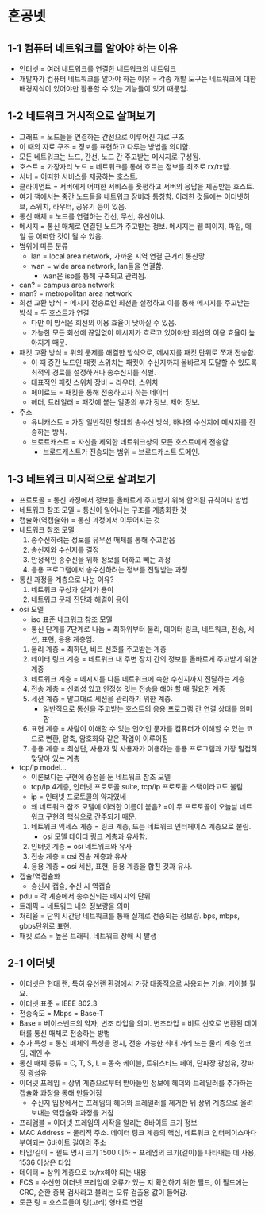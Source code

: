 # 혼공넷
## 1-1 컴퓨터 네트워크를 알아야 하는 이유
- 인터넷 = 여러 네트워크를 연결한 네트워크의 네트워크
- 개발자가 컴퓨터 네트워크를 알아야 하는 이유 = 각종 개발 도구는 네트워크에 대한 배경지식이 있어야만 활용할 수 있는 기능들이 있기 때문임.

## 1-2 네트워크 거시적으로 살펴보기
- 그래프 = 노드들을 연결하는 간선으로 이루어진 자료 구조
- 이 때의 자료 구조 = 정보를 표현하고 다루는 방법을 의미함.
- 모든 네트워크는 노드, 간선, 노드 간 주고받는 메시지로 구성됨.
- 호스트 = 가장자리 노드 = 네트워크를 통해 흐르는 정보를 최초로 rx/tx함.
- 서버 = 어떠한 서비스를 제공하는 호스트.
- 클라이언트 = 서버에게 어떠한 서비스를 욫펑하고 서버의 응답을 제공받는 호스트.
- 여기 책에서는 중간 노드들을 네트워크 장비라 통칭함. 이러한 것들에는 이더넷허브, 스위치, 라우터, 공유기 등이 있음.
- 통신 매체 = 노드를 연결하는 간선, 무선, 유선이냐.
- 메시지 = 통신 매체로 연결된 노드가 주고받는 정보. 메시지는 웹 페이지, 파일, 메일 등 어떠한 것이 될 수 있음.
- 범위에 따른 분류
    - lan = local area network, 가까운 지역 연결 근거리 통신망
    - wan = wide area network, lan들을 연결함.
        - wan은 isp를 통해 구축되고 관리됨.
- can? = campus area network
- man? = metropolitan area network
- 회선 교환 방식 = 메시지 전송로인 회선을 설정하고 이를 통해 메시지를 주고받는 방식 = 두 호스트가 연결
    - 다만 이 방식은 회선의 이용 효율이 낮아질 수 있음.
    - 가능한 모든 회선에 끊임없이 메시지가 흐르고 있어야만 회선의 이용 효율이 높아지기 때문.
- 패킷 교환 방식 = 위의 문제를 해결한 방식으로, 메시지를 패킷 단위로 쪼개 전송함.
    - 이 때 중간 노드인 패킷 스위치는 패킷이 수신지까지 올바르게 도달할 수 있도록 최적의 경로를 설정하거나 송수신지를 식별.
    - 대표적인 패킷 스위치 장비 = 라우터, 스위치
    - 페이로드 = 패킷을 통해 전송하고자 하는 데이터
    - 헤더, 트레일러 = 패킷에 붙는 일종의 부가 정보, 제어 정보.
- 주소
    - 유니캐스트 = 가장 일반적인 형태의 송수신 방식, 하나의 수신지에 메시지를 전송하는 방식.
    - 브로트캐스트 = 자신을 제외한 네트워크상의 모든 호스트에게 전송함.
        - 브로드캐스트가 전송되는 범위 = 브로드캐스트 도메인.

## 1-3 네트워크 미시적으로 살펴보기
- 프로토콜 = 통신 과정에서 정보를 올바르게 주고받기 위해 합의된 규칙이나 방법
- 네트워크 참조 모델 = 통신이 일어나는 구조를 계층화한 것
- 캡슐화(역캡슐화) = 통신 과정에서 이루어지는 것
- 네트워크 참조 모델
    1. 송수신하려는 정보를 유무선 매체를 통해 주고받음
    2. 송신지와 수신지를 결정
    3. 안정적인 송수신을 위해 정보를 더하고 빼는 과정
    4. 응용 프로그램에서 송수신하려는 정보를 전달받는 과정
- 통신 과정을 계층으로 나눈 이유?
    1. 네트워크 구성과 설계가 용이
    2. 네트워크 문제 진단과 해결이 용이
- osi 모델
    - iso 표준 네크워크 참조 모델
    - 통신 단계를 7단계로 나눔 = 최하위부터 물리, 데이터 링크, 네트워크, 전송, 세션, 표현, 응용 계층임.
    1. 물리 계층 = 최하단, 비트 신호를 주고받는 계층
    2. 데이터 링크 계층 = 네트워크 내 주변 장치 간의 정보를 올바르게 주고받기 위한 계증
    3. 네트워크 계층 = 메시지를 다른 네트워크에 속한 수신지까지 전달하는 계층
    4. 전송 계층 = 신뢰성 있고 안정성 잇는 전송을 해야 할 때 필요한 계증
    5. 세션 계층 = 말그대로 세션을 관리하기 위한 계층.
        - 일반적으로 통신을 주고받는 호스트의 응용 프로그램 간 연결 상태를 의미함
    6. 표현 계층 = 사람이 이해할 수 있는 언어인 문자를 컴퓨터가 이해할 수 있는 코드로 변환, 압축, 암호화와 같은 작업이 이루어짐
    7. 응용 계층 = 최상단, 사용자 및 사용자가 이용하는 응용 프로그램과 가장 밀접히 맞닿아 있는 계층
- tcp/ip model...
    - 이론보다는 구현에 중점을 둔 네트워크 참조 모델
    - tcp/ip 4계층, 인터넷 프로토콜 suite, tcp/ip 프로토콜 스택이라고도 불림.
    - ip = 인터넷 프로토콜의 약자였네
    - 왜 네트워크 참조 모델에 이러한 이름이 붙음? =이 두 프로토콜이 오늘날 네트워크 구현의 핵심으로 간주되기 때문.
    1. 네트워크 액세스 계층 = 링크 계층, 또는 네트워크 인터페이스 계층으로 불림.
        - osi 모델 데이터 링크 계층과 유사함.
    2. 인터넷 계층 = osi 네트워크와 유사
    3. 전송 계층 = osi 전송 계층과 유사   
    4. 응용 계층 = osi 세션, 표현, 응용 계층을 합친 것과 유사.
- 캡슐/역캡슐화
    - 송신시 캡슐, 수신 시 역캡슐
- pdu = 각 계층에서 송수신되는 메시지의 단위
- 트래픽 = 네트워크 내의 정보량을 의미
- 처리율 = 단위 시간당 네트워크를 통해 실제로 전송되는 정보량. bps, mbps, gbps단위로 표현.
- 패킷 로스 = 높은 트래픽, 네트워크 장애 시 발생

## 2-1 이더넷
- 이더넷은 현대 랜, 특히 유선랜 환경에서 가장 대중적으로 사용되는 기술. 케이블 필요.
- 이더넷 표준 = IEEE 802.3
- 전송속도 = Mbps = Base-T
- Base = 베이스밴드의 약자, 변조 타입을 의미. 변조타입 = 비트 신호로 변환된 데이터를 통신 매체로 전송하는 방법
- 추가 특성 = 통신 매체의 특성을 명시, 전송 가능한 최대 거리 또는 물리 계층 인코딩, 레인 수
- 통신 매체 종류 = C, T, S, L = 동축 케이블, 트위스티드 페어, 단파장 광섬유, 장파장 광섬유
- 이더넷 프레임 = 상위 계층으로부터 받아들인 정보에 헤더와 트레일러를 추가하는 캡슐화 과정을 통해 만들어짐
    - 수신지 입장에서는 프레임의 헤더와 트레일러를 제거한 뒤 상위 계층으로 올려보내는 역캡슐화 과정을 거침
- 프리앰블 = 이더넷 프레임의 시작을 알리는 8바이트 크기 정보
- MAC Address = 물리적 주소. 데이터 링크 계층의 핵심, 네트워크 인터페이스마다 부여되는 6바이트 길이의 주소
- 타입/길이 = 필드 명시 크기 1500 이하 = 프레임의 크기(길이)를 나타내는 데 사용, 1536 이상은 타입
- 데이터 = 상위 계층으로 tx/rx해야 되는 내용
- FCS = 수신한 이더넷 프레임에 오류가 있는 지 확인하기 위한 필드, 이 필드에는 CRC, 순환 중복 검사라고 불리는 오류 검출용 값이 들어감.
- 토큰 링 = 호스트들이 링(고리) 형태로 연결
